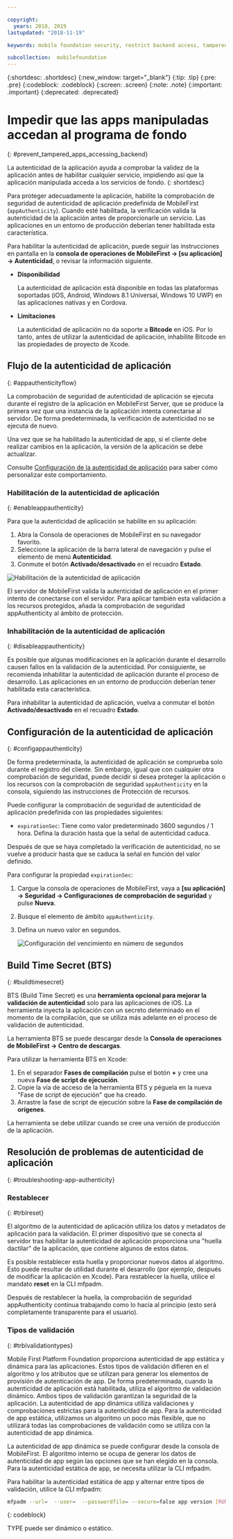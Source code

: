 ```yaml
---

copyright:
  years: 2018, 2019
lastupdated: "2018-11-19"

keywords: mobile foundation security, restrict backend access, tampered apps

subcollection:  mobilefoundation
---
```


{:shortdesc: .shortdesc}
{:new_window: target="_blank"}
{:tip: .tip}
{:pre: .pre}
{:codeblock: .codeblock}
{:screen: .screen}
{:note: .note}
{:important: .important}
{:deprecated: .deprecated}

# Impedir que las apps manipuladas accedan al programa de fondo
{: #prevent_tampered_apps_accessing_backend}

La autenticidad de la aplicación ayuda a comprobar la validez de la aplicación antes de habilitar cualquier servicio, impidiendo así que la aplicación manipulada acceda a los servicios de fondo.
{: shortdesc}

Para proteger adecuadamente la aplicación, habilite la comprobación de seguridad de autenticidad de aplicación predefinida de MobileFirst (``appAuthenticity``). Cuando esté habilitada, la verificación valida la autenticidad de la aplicación antes de proporcionarle un servicio. Las aplicaciones en un entorno de producción deberían tener habilitada esta característica.

Para habilitar la autenticidad de aplicación, puede seguir las instrucciones en pantalla en la **consola de operaciones de MobileFirst → [su aplicación] → Autenticidad**, o revisar la información siguiente.

* **Disponibilidad**

    La autenticidad de aplicación está disponible en todas las plataformas soportadas (iOS, Android, Windows 8.1 Universal, Windows 10 UWP) en las aplicaciones nativas y en Cordova.

* **Limitaciones**

    La autenticidad de aplicación no da soporte a **Bitcode** en iOS. Por lo tanto, antes de utilizar la autenticidad de aplicación, inhabilite Bitcode en las propiedades de proyecto de Xcode.

## Flujo de la autenticidad de aplicación
{: #appauthenticityflow}

La comprobación de seguridad de autenticidad de aplicación se ejecuta durante el registro de la aplicación en MobileFirst Server, que se produce la primera vez que una instancia de la aplicación intenta conectarse al servidor. De forma predeterminada, la verificación de autenticidad no se ejecuta de nuevo.

Una vez que se ha habilitado la autenticidad de app, si el cliente debe realizar cambios en la aplicación, la versión de la aplicación se debe actualizar.

Consulte [Configuración de la autenticidad de aplicación](#configappauthenticity) para saber cómo personalizar este comportamiento.

### Habilitación de la autenticidad de aplicación
{: #enableappauthenticity}

Para que la autenticidad de aplicación se habilite en su aplicación:

1. Abra la Consola de operaciones de MobileFirst en su navegador favorito.
2. Seleccione la aplicación de la barra lateral de navegación y pulse el elemento de menú **Autenticidad**.
3. Conmute el botón **Activado/desactivado** en el recuadro **Estado**.

![Habilitación de la autenticidad de aplicación](/images/enable_application_authenticity.png)

El servidor de MobileFirst valida la autenticidad de aplicación en el primer intento de conectarse con el servidor. Para aplicar también esta validación a los recursos protegidos, añada la comprobación de seguridad appAuthenticity al ámbito de protección.

### Inhabilitación de la autenticidad de aplicación
{: #disableappauthenticity}

Es posible que algunas modificaciones en la aplicación durante el desarrollo causen fallos en la validación de la autenticidad. Por consiguiente, se recomienda inhabilitar la autenticidad de aplicación durante el proceso de desarrollo. Las aplicaciones en un entorno de producción deberían tener habilitada esta característica.

Para inhabilitar la autenticidad de aplicación, vuelva a conmutar el botón **Activado/desactivado** en el recuadro **Estado**.

## Configuración de la autenticidad de aplicación
{: #configappauthenticity}

De forma predeterminada, la autenticidad de aplicación se comprueba solo durante el registro del cliente. Sin embargo, igual que con cualquier otra comprobación de seguridad, puede decidir si desea proteger la aplicación o los recursos con la comprobación de seguridad ``appAuthenticity`` en la consola, siguiendo las instrucciones de Protección de recursos.

Puede configurar la comprobación de seguridad de autenticidad de aplicación predefinida con las propiedades siguientes:

* ``expirationSec``: Tiene como valor predeterminado 3600 segundos / 1 hora. Defina la duración hasta que la señal de autenticidad caduca.

Después de que se haya completado la verificación de autenticidad, no se vuelve a producir hasta que se caduca la señal en función del valor definido.

Para configurar la propiedad ``expirationSec``:

1. Cargue la consola de operaciones de MobileFirst, vaya a **[su aplicación] → Seguridad → Configuraciones de comprobación de seguridad** y pulse **Nueva**.
2. Busque el elemento de ámbito ``appAuthenticity``.
3. Defina un nuevo valor en segundos.

    ![Configuración del vencimiento en número de segundos](/images/configuring_expirationSec.png)

## Build Time Secret (BTS)
{: #buildtimesecret}

BTS (Build Time Secret) es una **herramienta opcional para mejorar la validación de autenticidad** solo para las aplicaciones de iOS. La herramienta inyecta la aplicación con un secreto determinado en el momento de la compilación, que se utiliza más adelante en el proceso de validación de autenticidad.

La herramienta BTS se puede descargar desde la **Consola de operaciones de MobileFirst → Centro de descargas**.

Para utilizar la herramienta BTS en Xcode:

1. En el separador **Fases de compilación** pulse el botón **+** y cree una nueva **Fase de script de ejecución**.
2. Copie la vía de acceso de la herramienta BTS y péguela en la nueva "Fase de script de ejecución" que ha creado.
3. Arrastre la fase de script de ejecución sobre la **Fase de compilación de orígenes**.

La herramienta se debe utilizar cuando se cree una versión de producción de la aplicación.

## Resolución de problemas de autenticidad de aplicación
{: #troubleshooting-app-authenticity}

### Restablecer
{: #trblreset}

El algoritmo de la autenticidad de aplicación utiliza los datos y metadatos de aplicación para la validación. El primer dispositivo que se conecta al servidor tras habilitar la autenticidad de aplicación proporciona una "huella dactilar" de la aplicación, que contiene algunos de estos datos.

Es posible restablecer esta huella y proporcionar nuevos datos al algoritmo. Esto puede resultar de utilidad durante el desarrollo (por ejemplo, después de modificar la aplicación en Xcode). Para restablecer la huella, utilice el mandato **reset** en la CLI mfpadm.

Después de restablecer la huella, la comprobación de seguridad appAuthenticity continua trabajando como lo hacía al principio (esto será completamente transparente para el usuario).

### Tipos de validación
{: #trblvalidationtypes}

Mobile First Platform Foundation proporciona autenticidad de app estática y dinámica para las aplicaciones. Estos tipos de validación difieren en el algoritmo y los atributos que se utilizan para generar los elementos de provisión de autenticación de app. De forma predeterminada, cuando la autenticidad de aplicación está habilitada, utiliza el algoritmo de validación dinámico. Ambos tipos de validación garantizan la seguridad de la aplicación. La autenticidad de app dinámica utiliza validaciones y comprobaciones estrictas para la autenticidad de app. Para la autenticidad de app estática, utilizamos un algoritmo un poco más flexible, que no utilizará todas las comprobaciones de validación como se utiliza con la autenticidad de app dinámica.

La autenticidad de app dinámica se puede configurar desde la consola de MobileFirst. El algoritmo interno se ocupa de generar los datos de autenticidad de app según las opciones que se han elegido en la consola. Para la autenticidad estática de app, se necesita utilizar la CLI mfpadm.

Para habilitar la autenticidad estática de app y alternar entre tipos de validación, utilice la CLI mfpadm:

```bash
mfpadm --url=  --user=  --passwordfile= --secure=false app version [RUNTIME] [APPNAME] [ENVIRONMENT] [VERSION] set authenticity-validation TYPE
```
{: codeblock}

TYPE puede ser dinámico o estático.
